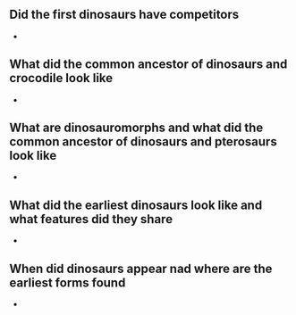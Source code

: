 ## Did the first dinosaurs have competitors 
*

## What did the common ancestor of dinosaurs and crocodile look like 
*

## What are dinosauromorphs and what did the common ancestor of dinosaurs and pterosaurs look like
*

## What did the earliest dinosaurs look like and what features did they share
*

## When did dinosaurs appear nad where are the earliest forms found
*

